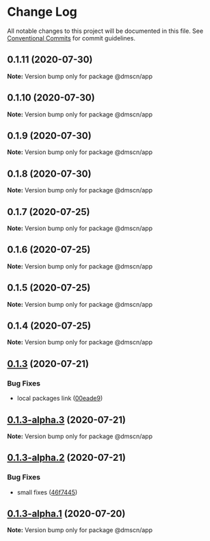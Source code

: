 # Change Log

All notable changes to this project will be documented in this file.
See [Conventional Commits](https://conventionalcommits.org) for commit guidelines.

## 0.1.11 (2020-07-30)

**Note:** Version bump only for package @dmscn/app





## 0.1.10 (2020-07-30)

**Note:** Version bump only for package @dmscn/app





## 0.1.9 (2020-07-30)

**Note:** Version bump only for package @dmscn/app





## 0.1.8 (2020-07-30)

**Note:** Version bump only for package @dmscn/app





## 0.1.7 (2020-07-25)

**Note:** Version bump only for package @dmscn/app





## 0.1.6 (2020-07-25)

**Note:** Version bump only for package @dmscn/app





## 0.1.5 (2020-07-25)

**Note:** Version bump only for package @dmscn/app





## 0.1.4 (2020-07-25)

**Note:** Version bump only for package @dmscn/app





## [0.1.3](https://github.com/dmscn/monorepo/compare/@dmscn/app@0.1.3-alpha.2...@dmscn/app@0.1.3) (2020-07-21)


### Bug Fixes

* local packages link ([00eade9](https://github.com/dmscn/monorepo/commit/00eade90a13e5c4f5fc943a4b750229c520936bb))





## [0.1.3-alpha.3](https://github.com/dmscn/monorepo/compare/@dmscn/app@0.1.3-alpha.2...@dmscn/app@0.1.3-alpha.3) (2020-07-21)

**Note:** Version bump only for package @dmscn/app





## [0.1.3-alpha.2](https://github.com/dmscn/monorepo/compare/@dmscn/app@0.1.3-alpha.1...@dmscn/app@0.1.3-alpha.2) (2020-07-21)


### Bug Fixes

* small fixes ([46f7445](https://github.com/dmscn/monorepo/commit/46f744581aef83bc007aabad4060a745cc759676))





## [0.1.3-alpha.1](https://github.com/dmscn/monorepo/compare/@dmscn/app@0.1.3-alpha.0...@dmscn/app@0.1.3-alpha.1) (2020-07-20)

**Note:** Version bump only for package @dmscn/app
